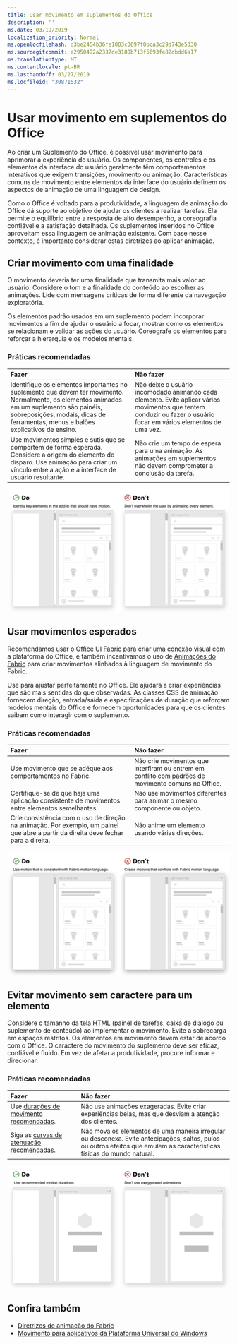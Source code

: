 ```yaml
---
title: Usar movimento em suplementos do Office
description: ''
ms.date: 03/19/2019
localization_priority: Normal
ms.openlocfilehash: d3be2454b36fe1003c0697f0bca3c29d743e5330
ms.sourcegitcommit: a2950492a2337de3180b713f5693fe82dbdd6a17
ms.translationtype: MT
ms.contentlocale: pt-BR
ms.lasthandoff: 03/27/2019
ms.locfileid: "30871532"
---
```

# <a name="using-motion-in-office-add-ins"></a>Usar movimento em suplementos do Office

Ao criar um Suplemento do Office, é possível usar movimento para aprimorar a experiência do usuário. Os componentes, os controles e os elementos da interface do usuário geralmente têm comportamentos interativos que exigem transições, movimento ou animação. Características comuns de movimento entre elementos da interface do usuário definem os aspectos de animação de uma linguagem de design. 

Como o Office é voltado para a produtividade, a linguagem de animação do Office dá suporte ao objetivo de ajudar os clientes a realizar tarefas. Ela permite o equilíbrio entre a resposta de alto desempenho, a coreografia confiável e a satisfação detalhada. Os suplementos inseridos no Office aproveitam essa linguagem de animação existente. Com base nesse contexto, é importante considerar estas diretrizes ao aplicar animação. 


## <a name="create-motion-with-a-purpose"></a>Criar movimento com uma finalidade

O movimento deveria ter uma finalidade que transmita mais valor ao usuário. Considere o tom e a finalidade do conteúdo ao escolher as animações. Lide com mensagens críticas de forma diferente da navegação exploratória.

Os elementos padrão usados em um suplemento podem incorporar movimentos a fim de ajudar o usuário a focar, mostrar como os elementos se relacionam e validar as ações do usuário. Coreografe os elementos para reforçar a hierarquia e os modelos mentais.

### <a name="best-practices"></a>Práticas recomendadas

|Fazer|Não fazer|
|:-----|:-----|
|Identifique os elementos importantes no suplemento que devem ter movimento. Normalmente, os elementos animados em um suplemento são painéis, sobreposições, modais, dicas de ferramentas, menus e balões explicativos de ensino.| Não deixe o usuário incomodado animando cada elemento. Evite aplicar vários movimentos que tentem conduzir ou fazer o usuário focar em vários elementos de uma vez. |
|Use movimentos simples e sutis que se comportem de forma esperada. Considere a origem do elemento de disparo. Use animação para criar um vínculo entre a ação e a interface de usuário resultante. | Não crie um tempo de espera para uma animação. As animações em suplementos não devem comprometer a conclusão da tarefa.|

![GIF que mostra um painel abrindo com o mínimo de elementos em movimento ao lado de um gif que mostra um painel abrindo com vários elementos em movimento](../images/add-in-motion-purpose.gif)

## <a name="use-expected-motions"></a>Usar movimentos esperados

Recomendamos usar o [Office UI Fabric](https://developer.microsoft.com/fabric) para criar uma conexão visual com a plataforma do Office, e também incentivamos o uso de [Animações do Fabric](https://developer.microsoft.com/fabric#/styles/animations) para criar movimentos alinhados à linguagem de movimento do Fabric. 

Use para ajustar perfeitamente no Office. Ele ajudará a criar experiências que são mais sentidas do que observadas. As classes CSS de animação fornecem direção, entrada/saída e especificações de duração que reforçam modelos mentais do Office e fornecem oportunidades para que os clientes saibam como interagir com o suplemento.

### <a name="best-practices"></a>Práticas recomendadas

|Fazer|Não fazer|
|:-----|:-----|
|Use movimento que se adéque aos comportamentos no Fabric.| Não crie movimentos que interfiram ou entrem em conflito com padrões de movimento comuns no Office.
|Certifique-se de que haja uma aplicação consistente de movimentos entre elementos semelhantes.| Não use movimentos diferentes para animar o mesmo componente ou objeto.|
|Crie consistência com o uso de direção na animação. Por exemplo, um painel que abre a partir da direita deve fechar para a direita.|Não anime um elemento usando várias direções.

![GIF que mostra uma abertura modal de uma maneira esperada ao lado de um gif que mostra um abertura modal de forma inesperada](../images/add-in-motion-expected.gif)

## <a name="avoid-out-of-character-motion-for-an-element"></a>Evitar movimento sem caractere para um elemento

Considere o tamanho da tela HTML (painel de tarefas, caixa de diálogo ou suplemento de conteúdo) ao implementar o movimento. Evite a sobrecarga em espaços restritos. Os elementos em movimento devem estar de acordo com o Office. O caractere do movimento do suplemento deve ser eficaz, confiável e fluido. Em vez de afetar a produtividade, procure informar e direcionar.

### <a name="best-practices"></a>Práticas recomendadas

|Fazer|Não fazer|
|:-----|:-----|
| Use [durações de movimento recomendadas](https://developer.microsoft.com/fabric#/styles/animations). | Não use animações exageradas. Evite criar experiências belas, mas que desviam a atenção dos clientes.
| Siga as [curvas de atenuação recomendadas](/windows/uwp/design/motion/timing-and-easing#easing-in-fluent-motion).  |Não mova os elementos de uma maneira irregular ou desconexa. Evite antecipações, saltos, pulos ou outros efeitos que emulem as características físicas do mundo natural.|

![GIF que mostra blocos carregando usando um esmaecimento sutil ao lado de um gif que mostra blocos carregando com um salto](../images/add-in-motion-character.gif)

## <a name="see-also"></a>Confira também

* [Diretrizes de animação do Fabric](https://developer.microsoft.com/fabric#/styles/animations)
* [Movimento para aplicativos da Plataforma Universal do Windows](/windows/uwp/design/motion)
